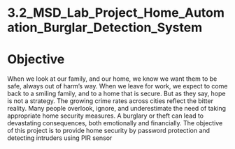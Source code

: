 # 3.2_MSD_Lab_Project_Home_Automation_Burglar_Detection_System

# Objective

When we look at our family, and our home, we know we want them to
be safe, always out of harm’s way. When we leave for work, we expect to
come back to a smiling family, and to a home that is secure. But as they
say, hope is not a strategy. The growing crime rates across cities reflect the
bitter reality. Many people overlook, ignore, and underestimate the need
of taking appropriate home security measures. A burglary or theft can
lead to devastating consequences, both emotionally and financially. The
objective of this project is to provide home security by password protection
and detecting intruders using PIR sensor
